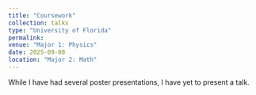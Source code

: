 ```yaml
---
title: "Coursework"
collection: talks
type: "University of Florida"
permalink: 
venue: "Major 1: Physics"
date: 2025-09-08
location: "Major 2: Math"
---
```


While I have had several poster presentations, I have yet to present a talk.
